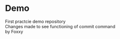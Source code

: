 # Demo
First practcie demo repository
<br>
Changes made to see functioning of commit command
<br>
by Foxxy
